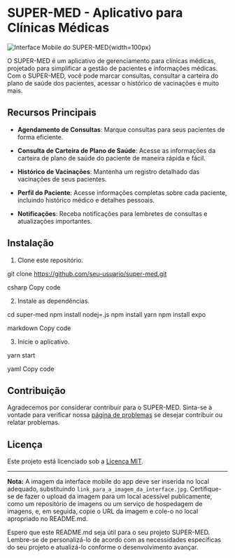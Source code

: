 # SUPER-MED - Aplicativo para Clínicas Médicas

![Interface Mobile do SUPER-MED](https://github.com/ThiagoReefMan/SUPER-MED/blob/master/assets/135510621/1dbc8222-c825-41fa-bb80-9b26fdebb8b5.png){width=100px}

O SUPER-MED é um aplicativo de gerenciamento para clínicas médicas, projetado para simplificar a gestão de pacientes e informações médicas. Com o SUPER-MED, você pode marcar consultas, consultar a carteira do plano de saúde dos pacientes, acessar o histórico de vacinações e muito mais.

## Recursos Principais

- **Agendamento de Consultas**: Marque consultas para seus pacientes de forma eficiente.

- **Consulta de Carteira de Plano de Saúde**: Acesse as informações da carteira de plano de saúde do paciente de maneira rápida e fácil.

- **Histórico de Vacinações**: Mantenha um registro detalhado das vacinações de seus pacientes.

- **Perfil do Paciente**: Acesse informações completas sobre cada paciente, incluindo histórico médico e detalhes pessoais.

- **Notificações**: Receba notificações para lembretes de consultas e atualizações importantes.

## Instalação

1. Clone este repositório.

git clone https://github.com/seu-usuario/super-med.git

csharp
Copy code

2. Instale as dependências.

cd super-med
npm install nodej=.js
npm install yarn
npm install expo

markdown
Copy code


3. Inicie o aplicativo.

yarn start

yaml
Copy code

## Contribuição

Agradecemos por considerar contribuir para o SUPER-MED. Sinta-se à vontade para verificar nossa [página de problemas](https://github.com/seu-usuario/super-med/issues) se desejar contribuir ou relatar problemas.

## Licença

Este projeto está licenciado sob a [Licença MIT](LICENSE).

---

**Nota:** A imagem da interface mobile do app deve ser inserida no local adequado, substituindo `link_para_a_imagem_da_interface.jpg`. Certifique-se de fazer o upload da imagem para um local acessível publicamente, como um repositório de imagens ou um serviço de hospedagem de imagens, e, em seguida, copie o URL da imagem e cole-o no local apropriado no README.md.

Espero que este README.md seja útil para o seu projeto SUPER-MED. Lembre-se de personalizá-lo de acordo com as necessidades específicas do seu projeto e atualizá-lo conforme o desenvolvimento avançar.




